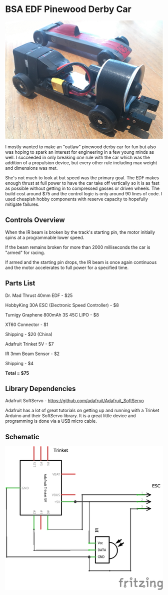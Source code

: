 # BSA EDF Pinewood Derby Car
![Alt text](media/car.png?raw=true "Car")

I mostly wanted to make an "outlaw" pinewood derby car for fun but also was hoping to spark an interest for engineering in a few young minds as well. I succeeded in only breaking *one* rule with the car which was the addition of a propulsion device, but every other rule including max weight and dimensions was met.

She's not much to look at but speed was the primary goal. The EDF makes enough thrust at full power to have the car take off vertically so it is as fast as possible without getting in to compressed gasses or driven wheels. The build cost around $75 and the control logic is only around 90 lines of code.  I used cheapish hobby components with reserve capacity to hopefully mitigate failures.

## Controls Overview
When the IR beam is broken by the track's starting pin, the motor initially spins at a programmable lower speed.

If the beam remains broken for more than 2000 milliseconds the car is "armed" for racing.

If armed and the starting pin drops, the IR beam is once again continuous and the motor accelerates to full power for a specified time.

## Parts List
Dr. Mad Thrust 40mm EDF - $25

HobbyKing 30A ESC (Electronic Speed Controller) - $8

Turnigy Graphene 800mAh 3S 45C LIPO - $8

XT60 Connector - $1

Shipping - $20 (China)

Adafruit Trinket 5V - $7

IR 3mm Beam Sensor - $2

Shipping - $4

**Total = $75**

## Library Dependencies
Adafruit SoftServo - https://github.com/adafruit/Adafruit_SoftServo

Adafruit has a lot of great tutorials on getting up and running with a Trinket Arduino and their SoftServo library. It is a great little device and programming is done via a USB micro cable.

## Schematic
![Alt text](media/sketch_schem.png?raw=true "Schematic")
